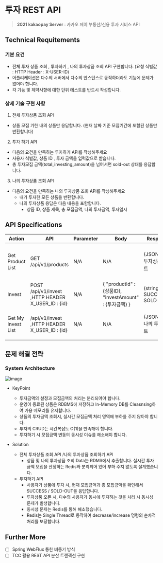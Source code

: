 # 투자 REST API
> **2021 kakaopay Server** : 카카오 페이 부동산/신용 투자 서비스 API

## Technical Requitements
### 기본 요건
* 전체 투자 상품 조회 , 투자하기 , 나의 투자상품 조회 API 구현합니다. (요청 식별값 : HTTP Header : X-USER-ID)
* 어플리케이션은 다수의 서버에서 다수의 인스턴스로 동작하더라도 기능에 문제가 없어야 합니다.
* 각 기능 및 제약사항에 대한 단위 테스트를 반드시 작성합니다. 

### 상세 기술 구현 사항
1. 전체 투자상품 조회 API
* 상품 모집 기한 내의 상품만 응답합니다. (현재 날짜 기준 모집기간에 포함된 상품만 반환합니다)

2. 투자 하기 API
* 다음의 요건을 만족하는 투자하기 API를 작성해주세요
 * 사용자 식별값, 상품 ID , 투자 금액을 입력값으로 받습니다. 
 * 총 투자모집 금액(total_investing_amount)을 넘어서면 sold-out 상태를 응답합니다. 

3. 나의 투자상품 조회 API
* 다음의 요건을 만족하는 나의 투자상품 조회 API를 작성해주세요
  * 내가 투자한 모든 상품을 반환합니다. 
  * 나의 투자상품 응답은 다음 내용을 포함합니다. 
    * 상품 ID, 상품 제목, 총 모집금액, 나의 투자금액, 투자일시

## API Specifications
| Action | API | Parameter | Body | Response | EXAMPLE | 
|--------|-----|-----------|------|------------------| --------------- |
|Get Product List | GET /api/v1/products| N/A | N/A | (JSONArray) 투자상품 리스트 | [{"duration":"2021-03-01T00:00 ~ 2021-05-30T00:00","total_investing_amount":100,"current_investing_amount":100,"product_id":1,"investers":1,"title":"해외 주식 포트폴리오","status":"모집 완료"},{"duration":"2021-03-01T00:00 ~ 2021-05-30T00:00","total_investing_amount":100000,"current_investing_amount":1000,"product_id":2,"investers":1,"title":"해외 부동상 포트폴리오","status":"모집중"}] |
| Invest | POST /api/v1/invest ,HTTP HEADER X_USER_ID : {id}|  N/A | { "productId" : {상품ID}, "investAmount" : {투자금액} } | (string) SUCCESS or SOLD OUT | {"result":"SUCCESS"} |
| Get My Invest List | /api/v1/invest ,HTTP HEADER X_USER_ID : {id} | N/A | N/A | (JSONArray) 나의 투자 리스트 | [{"My_investing_amount":50,"productId":1,"Total_investing_amount":100,"title":"해외 주식 포트폴리오","InvestAt":"2021-03-14T21:11:34"},{"My_investing_amount":1000,"productId":2,"Total_investing_amount":100000,"title":"해외 부동상 포트폴리오","InvestAt":"2021-03-14T21:12:49"}] |

## 문제 해결 전략
### System Architecture
![image](https://user-images.githubusercontent.com/16661906/111061607-99f1bb00-84e7-11eb-8108-3dcb005bc40c.png)

* KeyPoint
  * 투자금액의 설정과 모집금액의 처리는 분리되어야 합니다. 
  * 운영이 종료된 상품은 RDBMS에 저장하고 In-Memory DB를 Cleasnsing하여 가용 메모리를 유지합니다.
  * 상품의 투자금액 조회시, 실시간 모집금액 처리 영역에 부하를 주지 않아야 합니다.
  * 투자의 CRUD는 시간복잡도 O(1)을 만족해야 합니다. 
  * 투자하기 시 모집금액 변동의 동시성 이슈를 해소해야 합니다. 

* Solution
  * 전체 투자상품 조회 API /나의 투자상품 조회하기 API
    * 상품 및 나의 투자상품 조회 Data는 RDMS에서 추출합니다. 실시간 투자금액 모집을 산정하는 Redis와 분리되어 있어 부하 주지 않도록 설계했습니다. 
  * 투자하기 API
    * 사용자가 상품에 투자 시, 현재 모집금액과 총 모집금액을 확인해서 SUCCESS / SOLD-OUT을 응답합니다. 
    * 투자상품 오픈 시, 다수의 사용자가 동시에 투자하는 것을 처리 시 동시성 문제가 발생합니다.
    * 동시성 문제는 Redis를 통해 해소했습니다. 
    * Redis는 Single Thread로 동작하여 decrease/increase 명령의 순차적 처리를 보장합니다.
  
## Further More
- [ ] Spring WebFlux 통한 비동기 방식
- [ ] TCC 활용 REST API 분산 트랜잭션 구현
